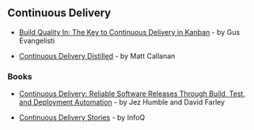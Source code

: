 ## Continuous Delivery

- [Build Quality In: The Key to Continuous Delivery in Kanban](https://leankit.com/blog/2016/10/build-quality-key-continuous-delivery/) - by Gus Evangelisti

- [Continuous Delivery Distilled](https://www.slideshare.net/mcallana/continuous-delivery-distilled) - by Matt Callanan

### Books

- [Continuous Delivery: Reliable Software Releases Through Build, Test, and Deployment Automation](https://www.goodreads.com/book/show/8686650-continuous-delivery) - by Jez Humble and David Farley

- [Continuous Delivery Stories](https://www.infoq.com/minibooks/emag-continuous-delivery-stories) - by InfoQ
